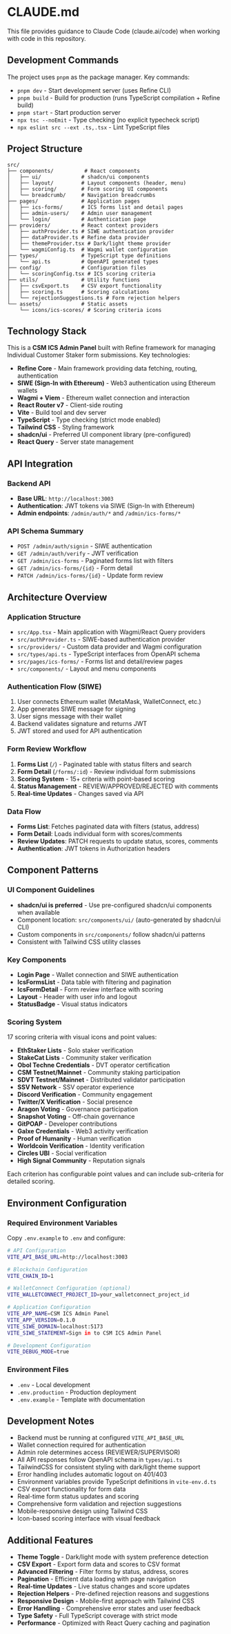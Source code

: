 # CLAUDE.md

This file provides guidance to Claude Code (claude.ai/code) when working with code in this repository.

## Development Commands

The project uses `pnpm` as the package manager. Key commands:

- `pnpm dev` - Start development server (uses Refine CLI)
- `pnpm build` - Build for production (runs TypeScript compilation + Refine build)
- `pnpm start` - Start production server
- `npx tsc --noEmit` - Type checking (no explicit typecheck script)
- `npx eslint src --ext .ts,.tsx` - Lint TypeScript files

## Project Structure

```
src/
├── components/          # React components
│   ├── ui/             # shadcn/ui components
│   ├── layout/         # Layout components (header, menu)
│   ├── scoring/        # Form scoring UI components
│   └── breadcrumb/     # Navigation breadcrumbs
├── pages/              # Application pages
│   ├── ics-forms/      # ICS forms list and detail pages
│   ├── admin-users/    # Admin user management
│   └── login/          # Authentication page
├── providers/          # React context providers
│   ├── authProvider.ts # SIWE authentication provider
│   ├── dataProvider.ts # Refine data provider
│   ├── themeProvider.tsx # Dark/light theme provider
│   └── wagmiConfig.ts  # Wagmi wallet configuration
├── types/              # TypeScript type definitions
│   └── api.ts          # OpenAPI generated types
├── config/             # Configuration files
│   └── scoringConfig.tsx # ICS scoring criteria
├── utils/              # Utility functions
│   ├── csvExport.ts    # CSV export functionality
│   ├── scoring.ts      # Scoring calculations
│   └── rejectionSuggestions.ts # Form rejection helpers
└── assets/             # Static assets
    └── icons/ics-scores/ # Scoring criteria icons
```

## Technology Stack

This is a **CSM ICS Admin Panel** built with Refine framework for managing Individual Customer Staker form submissions. Key technologies:

- **Refine Core** - Main framework providing data fetching, routing, authentication
- **SIWE (Sign-In with Ethereum)** - Web3 authentication using Ethereum wallets
- **Wagmi + Viem** - Ethereum wallet connection and interaction
- **React Router v7** - Client-side routing
- **Vite** - Build tool and dev server
- **TypeScript** - Type checking (strict mode enabled)
- **Tailwind CSS** - Styling framework
- **shadcn/ui** - Preferred UI component library (pre-configured)
- **React Query** - Server state management

## API Integration

### Backend API
- **Base URL**: `http://localhost:3003`
- **Authentication**: JWT tokens via SIWE (Sign-In with Ethereum)
- **Admin endpoints**: `/admin/auth/*` and `/admin/ics-forms/*`

### API Schema Summary
- `POST /admin/auth/signin` - SIWE authentication
- `GET /admin/auth/verify` - JWT verification
- `GET /admin/ics-forms` - Paginated forms list with filters
- `GET /admin/ics-forms/{id}` - Form detail
- `PATCH /admin/ics-forms/{id}` - Update form review

## Architecture Overview

### Application Structure
- `src/App.tsx` - Main application with Wagmi/React Query providers
- `src/authProvider.ts` - SIWE-based authentication provider
- `src/providers/` - Custom data provider and Wagmi configuration
- `src/types/api.ts` - TypeScript interfaces from OpenAPI schema
- `src/pages/ics-forms/` - Forms list and detail/review pages
- `src/components/` - Layout and menu components

### Authentication Flow (SIWE)
1. User connects Ethereum wallet (MetaMask, WalletConnect, etc.)
2. App generates SIWE message for signing
3. User signs message with their wallet
4. Backend validates signature and returns JWT
5. JWT stored and used for API authentication

### Form Review Workflow
1. **Forms List** (`/`) - Paginated table with status filters and search
2. **Form Detail** (`/forms/:id`) - Review individual form submissions
3. **Scoring System** - 15+ criteria with point-based scoring
4. **Status Management** - REVIEW/APPROVED/REJECTED with comments
5. **Real-time Updates** - Changes saved via API

### Data Flow
- **Forms List**: Fetches paginated data with filters (status, address)
- **Form Detail**: Loads individual form with scores/comments
- **Review Updates**: PATCH requests to update status, scores, comments
- **Authentication**: JWT tokens in Authorization headers

## Component Patterns

### UI Component Guidelines
- **shadcn/ui is preferred** - Use pre-configured shadcn/ui components when available
- Component location: `src/components/ui/` (auto-generated by shadcn/ui CLI)
- Custom components in `src/components/` follow shadcn/ui patterns
- Consistent with Tailwind CSS utility classes

### Key Components
- **Login Page** - Wallet connection and SIWE authentication
- **IcsFormsList** - Data table with filtering and pagination
- **IcsFormDetail** - Form review interface with scoring
- **Layout** - Header with user info and logout
- **StatusBadge** - Visual status indicators

### Scoring System
17 scoring criteria with visual icons and point values:
- **EthStaker Lists** - Solo staker verification
- **StakeCat Lists** - Community staker verification  
- **Obol Techne Credentials** - DVT operator certification
- **CSM Testnet/Mainnet** - Community staking participation
- **SDVT Testnet/Mainnet** - Distributed validator participation
- **SSV Network** - SSV operator experience
- **Discord Verification** - Community engagement
- **Twitter/X Verification** - Social presence
- **Aragon Voting** - Governance participation
- **Snapshot Voting** - Off-chain governance
- **GitPOAP** - Developer contributions
- **Galxe Credentials** - Web3 activity verification
- **Proof of Humanity** - Human verification
- **Worldcoin Verification** - Identity verification
- **Circles UBI** - Social verification
- **High Signal Community** - Reputation signals

Each criterion has configurable point values and can include sub-criteria for detailed scoring.

## Environment Configuration

### Required Environment Variables
Copy `.env.example` to `.env` and configure:

```bash
# API Configuration
VITE_API_BASE_URL=http://localhost:3003

# Blockchain Configuration
VITE_CHAIN_ID=1

# WalletConnect Configuration (optional)
VITE_WALLETCONNECT_PROJECT_ID=your_walletconnect_project_id

# Application Configuration
VITE_APP_NAME=CSM ICS Admin Panel
VITE_APP_VERSION=0.1.0
VITE_SIWE_DOMAIN=localhost:5173
VITE_SIWE_STATEMENT=Sign in to CSM ICS Admin Panel

# Development Configuration
VITE_DEBUG_MODE=true
```

### Environment Files
- `.env` - Local development
- `.env.production` - Production deployment
- `.env.example` - Template with documentation

## Development Notes

- Backend must be running at configured `VITE_API_BASE_URL`
- Wallet connection required for authentication
- Admin role determines access (REVIEWER/SUPERVISOR)
- All API responses follow OpenAPI schema in `types/api.ts`
- TailwindCSS for consistent styling with dark/light theme support
- Error handling includes automatic logout on 401/403
- Environment variables provide TypeScript definitions in `vite-env.d.ts`
- CSV export functionality for form data
- Real-time form status updates and scoring
- Comprehensive form validation and rejection suggestions
- Mobile-responsive design using Tailwind CSS
- Icon-based scoring interface with visual feedback

## Additional Features

- **Theme Toggle** - Dark/light mode with system preference detection
- **CSV Export** - Export form data and scores to CSV format
- **Advanced Filtering** - Filter forms by status, address, scores
- **Pagination** - Efficient data loading with page navigation
- **Real-time Updates** - Live status changes and score updates
- **Rejection Helpers** - Pre-defined rejection reasons and suggestions
- **Responsive Design** - Mobile-first approach with Tailwind CSS
- **Error Handling** - Comprehensive error states and user feedback
- **Type Safety** - Full TypeScript coverage with strict mode
- **Performance** - Optimized with React Query caching and pagination
